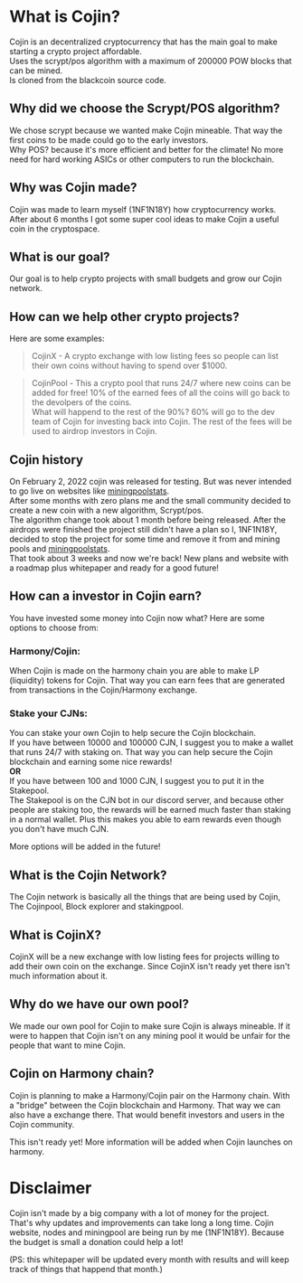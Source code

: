 # What is Cojin?
Cojin is an decentralized cryptocurrency that has the main goal to make starting a crypto project affordable.<br>
Uses the scrypt/pos algorithm with a maximum of 200000 POW blocks that can be mined.<br>
Is cloned from the blackcoin source code.


## Why did we choose the Scrypt/POS algorithm?
We chose scrypt because we wanted make Cojin mineable.
That way the first coins to be made could go to the early investors.<br>
Why POS? because it's more efficient and better for the climate!
No more need for hard working ASICs or other computers to run the blockchain.

## Why was Cojin made?
Cojin was made to learn myself (1NF1N18Y) how cryptocurrency works.
After about 6 months I got some super cool ideas to make Cojin a useful coin in the cryptospace.

## What is our goal?
Our goal is to help crypto projects with small budgets and grow our Cojin network.

## How can we help other crypto projects?
Here are some examples:
> CojinX - A crypto exchange with low listing fees so people can list their own coins without having to spend over $1000.

> CojinPool -  This a crypto pool that runs 24/7 where new coins can be added for free! 10% of the earned fees of all the coins will go back to the devolpers of the coins.<br>
What will happend to the rest of the 90%? 60% will go to the dev team of Cojin for investing back into Cojin. The rest of the fees will be used to airdrop investors in Cojin.

## Cojin history
On February 2, 2022 cojin was released for testing. But was never intended to go live on websites like [miningpoolstats](https://miningpoolstats.stream). <br>
After some months with zero plans me and the small community decided to create a new coin with a new algorithm, Scrypt/pos.<br>
The algorithm change took about 1 month before being released.
After the airdrops were finished the project still didn't have a plan so I, 1NF1N18Y, decided to stop the project for
some time and remove it from and mining pools and [miningpoolstats](https://miningpoolstats.stream).<br>
That took about 3 weeks and now we're back!
New plans and website with a roadmap plus whitepaper and ready for a good future!

## How can a investor in Cojin earn?
You have invested some money into Cojin now what?
Here are some options to choose from:

### Harmony/Cojin:
When Cojin is made on the harmony chain you are able to make LP (liquidity) tokens for Cojin.
That way you can earn fees that are generated from transactions in the Cojin/Harmony exchange. 

### Stake your CJNs:
You can stake your own Cojin to help secure the Cojin blockchain.<br>
If you have between 10000 and 100000 CJN, I suggest you to make a wallet that runs 24/7 with staking on.
That way you can help secure the Cojin blockchain and earning some nice rewards!<br>
**OR**<br>
If you have between 100 and 1000 CJN, I suggest you to put it in the Stakepool.<br>
The Stakepool is on the CJN bot in our discord server, and because other people are staking too, the rewards will be earned much faster than staking in a normal wallet.
Plus this makes you able to earn rewards even though you don't have much CJN.

More options will be added in the future!

## What is the Cojin Network?
The Cojin network is basically all the things that are being used by Cojin, The Cojinpool, Block explorer and stakingpool.

## What is CojinX?
CojinX will be a new exchange with low listing fees for projects willing to add their own coin on the exchange.
Since CojinX isn't ready yet there isn't much information about it.

## Why do we have our own pool?
We made our own pool for Cojin to make sure Cojin is always mineable.
If it were to happen that Cojin isn't on any mining pool it would be unfair for the people that want to mine Cojin.

## Cojin on Harmony chain?
Cojin is planning to make a Harmony/Cojin pair on the Harmony chain. With a "bridge" between the Cojin blockchain and Harmony.
That way we can also have a exchange there. That would benefit investors and users in the Cojin community.

This isn't ready yet! More information will be added when Cojin launches on harmony.


# Disclaimer
Cojin isn't made by a big company with a lot of money for the project. That's why updates and improvements can take long a long time.
Cojin website, nodes and miningpool are being run by me (1NF1N18Y). Because the budget is small a donation could help a lot!

(PS: this whitepaper will be updated every month with results and will keep track of things that happend that month.)
